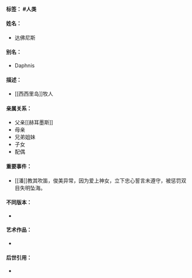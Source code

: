 #### 标签： #人类
#### 姓名：
- 达佛尼斯
#### 别名：
- Daphnis
#### 描述：
- [[西西里岛]]牧人
#### 亲属关系：
- 父亲[[赫耳墨斯]]
- 母亲
- 兄弟姐妹
- 子女
- 配偶
#### 重要事件：
- [[潘]]教其吹笛，俊美异常，因为爱上神女，立下忠心誓言未遵守，被惩罚双目失明坠海。
#### 不同版本：
- 
#### 艺术作品：
- 
#### 后世引用：
- 